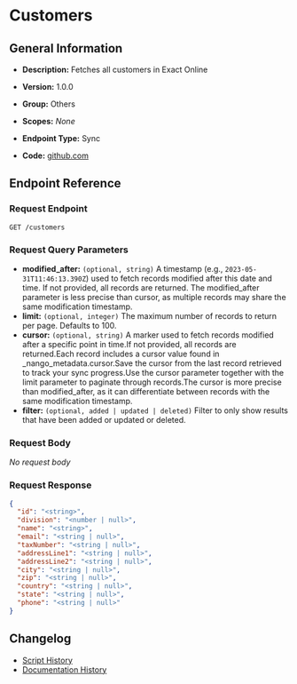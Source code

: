 <!-- BEGIN GENERATED CONTENT -->
# Customers

## General Information

- **Description:** Fetches all customers in Exact Online

- **Version:** 1.0.0
- **Group:** Others
- **Scopes:** _None_
- **Endpoint Type:** Sync
- **Code:** [github.com](https://github.com/NangoHQ/integration-templates/tree/main/integrations/exact-online/syncs/customers.ts)


## Endpoint Reference

### Request Endpoint

`GET /customers`

### Request Query Parameters

- **modified_after:** `(optional, string)` A timestamp (e.g., `2023-05-31T11:46:13.390Z`) used to fetch records modified after this date and time. If not provided, all records are returned. The modified_after parameter is less precise than cursor, as multiple records may share the same modification timestamp.
- **limit:** `(optional, integer)` The maximum number of records to return per page. Defaults to 100.
- **cursor:** `(optional, string)` A marker used to fetch records modified after a specific point in time.If not provided, all records are returned.Each record includes a cursor value found in _nango_metadata.cursor.Save the cursor from the last record retrieved to track your sync progress.Use the cursor parameter together with the limit parameter to paginate through records.The cursor is more precise than modified_after, as it can differentiate between records with the same modification timestamp.
- **filter:** `(optional, added | updated | deleted)` Filter to only show results that have been added or updated or deleted.

### Request Body

_No request body_

### Request Response

```json
{
  "id": "<string>",
  "division": "<number | null>",
  "name": "<string>",
  "email": "<string | null>",
  "taxNumber": "<string | null>",
  "addressLine1": "<string | null>",
  "addressLine2": "<string | null>",
  "city": "<string | null>",
  "zip": "<string | null>",
  "country": "<string | null>",
  "state": "<string | null>",
  "phone": "<string | null>"
}
```

## Changelog

- [Script History](https://github.com/NangoHQ/integration-templates/commits/main/integrations/exact-online/syncs/customers.ts)
- [Documentation History](https://github.com/NangoHQ/integration-templates/commits/main/integrations/exact-online/syncs/customers.md)

<!-- END  GENERATED CONTENT -->

